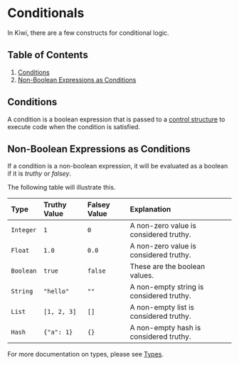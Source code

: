 # Conditionals

In Kiwi, there are a few constructs for conditional logic.

## Table of Contents
1. [Conditions](#conditions)
2. [Non-Boolean Expressions as Conditions](#non-boolean-expressions-as-conditions)

## Conditions

A condition is a boolean expression that is passed to a [control structure](control_structures.md) to execute code when the condition is satisfied.

## Non-Boolean Expressions as Conditions

If a condition is a non-boolean expression, it will be evaluated as a boolean if it is *truthy* or *falsey*.

The following table will illustrate this.

| Type | Truthy Value | Falsey Value | Explanation |
| :--- | :--- | :--- | :--- |
| `Integer` | `1` | `0` | A non-zero value is considered truthy. |
| `Float` | `1.0` | `0.0` | A non-zero value is considered truthy. |
| `Boolean` | `true` | `false` | These are the boolean values. |
| `String` | `"hello"` | `""` | A non-empty string is considered truthy. |
| `List` | `[1, 2, 3]` | `[]` | A non-empty list is considered truthy. |
| `Hash` | `{"a": 1}` | `{}` | A non-empty hash is considered truthy. |

For more documentation on types, please see [Types](types.md).